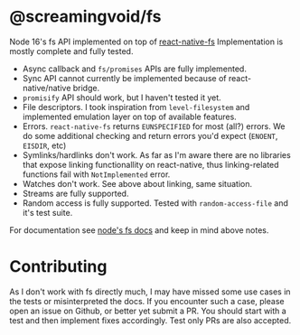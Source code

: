 # @screamingvoid/fs

Node 16's fs API implemented on top of [react-native-fs](https://github.com/itinance/react-native-fs)
Implementation is mostly complete and fully tested.

- Async callback and `fs/promises` APIs are fully implemented.
- Sync API cannot currently be implemented because of react-native/native bridge.
- `promisify` API should work, but I haven't tested it yet.
- File descriptors. I took inspiration from `level-filesystem` and implemented emulation layer on top of available features.
- Errors. `react-native-fs` returns `EUNSPECIFIED` for most (all?) errors. We do some additional checking and return errors you'd expect (`ENOENT`, `EISDIR`, etc)
- Symlinks/hardlinks don't work. As far as I'm
aware there are no libraries that expose linking
functionallity on react-native, thus linking-related functions fail with `NotImplemented` error.
- Watches don't work. See above about linking, same situation.
- Streams are fully supported.
- Random access is fully supported. Tested with `random-access-file` and it's test suite.

For documentation see [node's fs docs](https://nodejs.org/docs/latest-v16.x/api/fs.html) and keep in mind above notes.

# Contributing

As I don't work with fs directly much, I may have missed some use cases in the tests or misinterpreted the docs. If you encounter such a case, please open an issue on Github, or better yet submit a PR. You should start with a test and then implement fixes accordingly. Test only PRs are also accepted.
